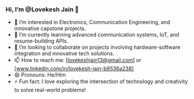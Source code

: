 ### Hi, I’m @Lovekesh Jain 👋

- 👀 I’m interested in Electronics, Communication Engineering, and innovative capstone projects.
- 🌱 I’m currently learning advanced communication systems, IoT, and resume-building APIs.
- 💞️ I’m looking to collaborate on projects involving hardware-software integration and innovative tech solutions.
- 📫 How to reach me: [lovekeshjain13@gmail.com] or [www.linkedin.com/in/lovekesh-jain-b9536a238]
- 😄 Pronouns: He/Him
- ⚡ Fun fact: I love exploring the intersection of technology and creativity to solve real-world problems!
<!---
Lovekesh121003/Lovekesh121003 is a ✨ special ✨ repository because its `README.md` (this file) appears on your GitHub profile.
You can click the Preview link to take a look at your changes.
--->
